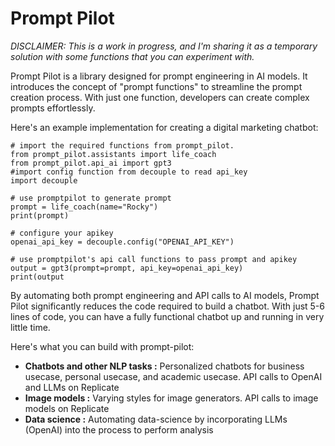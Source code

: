 # Prompt Pilot

*DISCLAIMER: This is a work in progress, and I'm sharing it as a temporary solution with some functions that you can experiment with.*

Prompt Pilot is a library designed for prompt engineering in AI models. It introduces the concept of "prompt functions" to streamline the prompt creation process. With just one function, developers can create complex prompts effortlessly.

Here's an example implementation for creating a digital marketing chatbot:

```
# import the required functions from prompt_pilot.
from prompt_pilot.assistants import life_coach
from prompt_pilot.api_ai import gpt3
#import config function from decouple to read api_key
import decouple 

# use promptpilot to generate prompt
prompt = life_coach(name="Rocky")
print(prompt)

# configure your apikey
openai_api_key = decouple.config("OPENAI_API_KEY")

# use promptpilot's api call functions to pass prompt and apikey
output = gpt3(prompt=prompt, api_key=openai_api_key)
print(output
```



By automating both prompt engineering and API calls to AI models, Prompt Pilot significantly reduces the code required to build a chatbot. With just 5-6 lines of code, you can have a fully functional chatbot up and running in very little time.

Here's what you can build with prompt-pilot:

- **Chatbots and other NLP tasks :** Personalized chatbots for business usecase, personal usecase, and academic usecase. API calls to OpenAI and LLMs on Replicate
- **Image models :** Varying styles for image generators. API calls to image models on Replicate
- **Data science :** Automating data-science by incorporating LLMs (OpenAI) into the process to perform analysis
